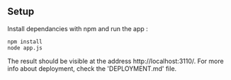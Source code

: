 ## Setup
Install dependancies with npm and run the app :
```shell
npm install
node app.js
```

The result should be visible at the address http://localhost:3110/. For more info about deployment, check the 'DEPLOYMENT.md' file.